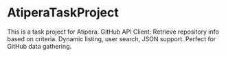 # AtiperaTaskProject
This is a task project for Atipera. GitHub API Client: Retrieve repository info based on criteria. Dynamic listing, user search, JSON support. Perfect for GitHub data gathering.
